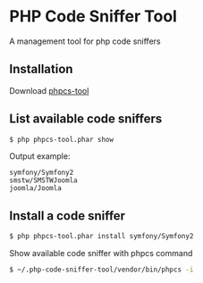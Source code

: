 PHP Code Sniffer Tool
=====================

A management tool for php code sniffers

## Installation

Download [phpcs-tool](https://github.com/LeoOnTheEarth/php-code-sniffer-tool/releases/download/0.0.3/phpcs-tool.phar)

## List available code sniffers

```bash
$ php phpcs-tool.phar show
```

Output example:

```
symfony/Symfony2
smstw/SMSTWJoomla
joomla/Joomla
```

## Install a code sniffer

```bash
$ php phpcs-tool.phar install symfony/Symfony2
```

Show available code sniffer with phpcs command

```bash
$ ~/.php-code-sniffer-tool/vendor/bin/phpcs -i
```
